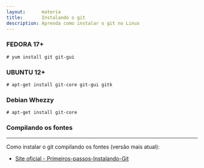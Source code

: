 ```yaml
---
layout:      materia
title:       Instalando o git
description: Aprenda como instalar o git no Linux
---
```



### FEDORA 17+

	# yum install git git-gui

### UBUNTU 12+

	# apt-get install git-core git-gui gitk

### Debian Whezzy

    # apt-get install git-core



### Compilando os fontes
---

Como instalar o git compilando os fontes (versão mais atual):
- [Site oficial - Primeiros-passos-Instalando-Git](http://git-scm.com/book/pt-br/Primeiros-passos-Instalando-Git "link-externo")

